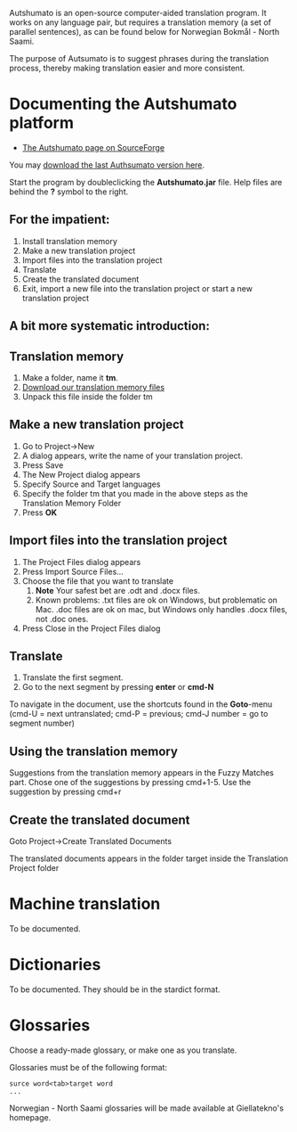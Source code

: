 Autshumato is an open-source computer-aided translation program.
It works on any language pair, but requires a translation memory
(a set of parallel sentences), as can be found below for Norwegian
Bokmål - North Saami.

The purpose of Autsumato is to suggest phrases during the translation process,
thereby making translation easier and more consistent.

# Documenting the Autshumato platform

* [The Autshumato page on SourceForge](http://autshumato.sourceforge.net/)

You may [download the last Authsumato version here](http://sourceforge.net/projects/autshumatoite/files/latest/download).

Start the program by doubleclicking
the **Autshumato.jar** file. Help files are behind the **?** symbol to the right.

##  For the impatient:

1. Install translation memory
1. Make a new translation project
1. Import files into the translation project
1. Translate
1. Create the translated document
1. Exit, import a new file into the translation project or start a new translation project

##  A bit more systematic introduction:

##  Translation memory

1. Make a folder, name it **tm**.
1. [Download our translation memory files](http://divvun.no/static_files/nob2sme-tmx.zip)
1. Unpack this file inside the folder tm

##  Make a new translation project

1. Go to Project->New
1. A dialog appears, write the name of your translation project.
1. Press Save
1. The New Project dialog appears
1. Specify Source and Target languages
1. Specify the folder tm that you made in the above steps as the Translation Memory Folder
1. Press **OK**

##  Import files into the translation project

1. The Project Files dialog appears
1. Press Import Source Files...
1. Choose the file that you want to translate
    1. **Note** Your safest bet are .odt and .docx files.
    1. Known problems: .txt files are ok on Windows, but problematic on Mac.
   .doc files are ok on mac, but Windows only handles .docx files, not .doc ones.
1. Press Close in the Project Files dialog

##  Translate

1. Translate the first segment.
1. Go to the next segment by pressing **enter** or **cmd-N**

To navigate in the document, use the shortcuts found in the
**Goto**-menu (cmd-U = next untranslated; cmd-P = previous; cmd-J number = go to segment number)

##  Using the translation memory

Suggestions from the translation memory appears in the Fuzzy Matches part.
Chose one of the suggestions by pressing cmd+1-5. Use the suggestion by pressing cmd+r

##  Create the translated document

Goto Project->Create Translated Documents

The translated documents appears in the folder target inside the Translation Project folder

# Machine translation

To be documented.

# Dictionaries

To be documented. They should be in the stardict format.

# Glossaries

Choose a ready-made glossary, or make one as you translate.

Glossaries must be of the following format:

```
surce word<tab>target word
...
```

Norwegian - North Saami glossaries will be made available at Giellatekno's homepage.
